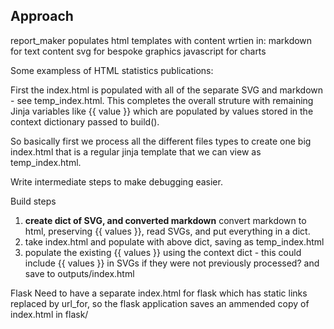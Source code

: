 ## Approach

report_maker populates html templates with content wrtien in:
markdown for text content
svg for bespoke graphics
javascript for charts


Some exampless of HTML statistics publications:

First the index.html is populated with all of the separate SVG and markdown - see temp_index.html. This completes the overall struture with remaining Jinja variables like {{ value }} which are populated by values stored in the context dictionary passed to build().

So basically first we process all the different files types to create one big index.html that is a regular jinja template that we can view as temp_index.html.

Write intermediate steps to make debugging easier.

Build steps
1. **create dict of SVG, and converted markdown** convert markdown to html, preserving {{ values }}, read SVGs, and put everything in a dict.
1. take index.html and populate with above dict, saving as temp_index.html
1. populate the existing {{ values }} using the context dict - this could include {{ values }} in SVGs if they were not previously processed? and save to outputs/index.html

Flask
Need to have a separate index.html for flask which has static links replaced by url_for, so the flask application saves an ammended copy of index.html in flask/
